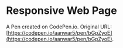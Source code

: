 # Responsive Web Page

A Pen created on CodePen.io. Original URL: [https://codepen.io/aanwar5/pen/bGpZyoE](https://codepen.io/aanwar5/pen/bGpZyoE).


